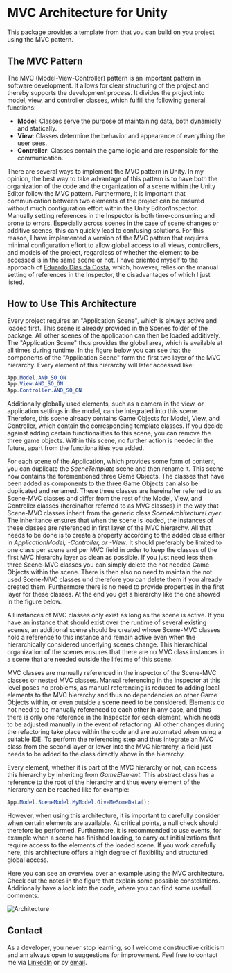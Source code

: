 # MVC Architecture for Unity
This package provides a template from that you can build on you project using the MVC pattern.

## The MVC Pattern
The MVC (Model-View-Controller) pattern is an important pattern in software development. It allows for clear structuring of the project and thereby supports the development process. It divides the project into model, view, and controller classes, which fulfill the following general functions:

- **Model**: Classes serve the purpose of maintaining data, both dynamiclly and statically.
- **View**: Classes determine the behavior and appearance of everything the user sees.
- **Controller**: Classes contain the game logic and are responsible for the communication.

There are several ways to implement the MVC pattern in Unity. In my opinion, the best way to take advantage of this pattern is to have both the organization of the code and the organization of a scene within the Unity Editor follow the MVC pattern. Furthermore, it is important that communication between two elements of the project can be ensured without much configuration effort within the Unity Editor/Inspector. Manually setting references in the Inspector is both time-consuming and prone to errors. Especially across scenes in the case of scene changes or additive scenes, this can quickly lead to confusing solutions. For this reason, I have implemented a version of the MVC pattern that requires minimal configuration effort to allow global access to all views, controllers, and models of the project, regardless of whether the element to be accessed is in the same scene or not. I have oriented myself to the approach of [Eduardo Dias da Costa](https://www.toptal.com/unity-unity3d/unity-with-mvc-how-to-level-up-your-game-development), which, however, relies on the manual setting of references in the Inspector, the disadvantages of which I just listed.

## How to Use This Architecture
Every project requires an "Application Scene", which is always active and loaded first. This scene is already provided in the Scenes folder of the package. All other scenes of the application can then be loaded additively. The "Application Scene" thus provides the global area, which is available at all times during runtime. In the figure below you can see that the components of the "Application Scene" form the first two layer of the MVC hierarchy. Every element of this hierarchy will later accessed like:
```C#
App.Model.AND_SO_ON
App.View.AND_SO_ON
App.Controller.AND_SO_ON
```
Additionally globally used elements, such as a camera in the view, or application settings in the model, can be integrated into this scene. Therefore, this scene already contains Game Objects for Model, View, and Controller, which contain the corresponding template classes. If you decide against adding certain functionalities to this scene, you can remove the three game objects. Within this scene, no further action is needed in the future, apart from the functionalities you added.

For each scene of the Application, which provides some form of content, you can duplicate the *SceneTemplate* scene and then rename it. This scene now contains the forementioned three Game Objects. The classes that have been added as components to the three Game Objects can also be duplicated and renamed. These three classes are hereinafter referred to as Scene-MVC classes and differ from the rest of the Model, View, and Controller classes (hereinafter referred to as MVC classes) in the way that Scene-MVC classes inherit from the generic class *SceneArchitectureLayer*. The inheritance ensures that when the scene is loaded, the instances of these classes are referenced in first layer of the MVC hierarchy. All that needs to be done is to create a property according to the added class either in *ApplicationModel, -Controller, or -View*. It should preferably be limited to one class per scene and per MVC field in order to keep the classes of the first MVC hierarchy layer as clean as possible. If you just need less then three Scene-MVC classes you can simply delete the not needed Game Objects within the scene. There is then also no need to maintain the not used Scene-MVC classes und therefore you can delete them if you already created them. Furthermore there is no need to provide properties in the first layer for these classes. At the end you get a hierarchy like the one showed in the figure below.

All instances of MVC classes only exist as long as the scene is active. If you have an instance that should exist over the runtime of several existing scenes, an additional scene should be created whose Scene-MVC classes hold a reference to this instance and remain active even when the hierarchically considered underlying scenes change. This hierarchical organization of the scenes ensures that there are no MVC class instances in a scene that are needed outside the lifetime of this scene.

MVC classes are manually referenced in the inspector of the Scene-MVC classes or nested MVC classes. Manual referencing in the inspector at this level poses no problems, as manual referencing is reduced to adding local elements to the MVC hierarchy and thus no dependencies on other Game Objects within, or even outside a scene need to be considered. Elements do not need to be manually referenced to each other in any case, and thus there is only one reference in the Inspector for each element, which needs to be adjusted manually in the event of refactoring. All other changes during the refactoring take place within the code and are automated when using a suitable IDE. To perform the referencing step and thus integrate an MVC class from the second layer or lower into the MVC hierarchy, a field just needs to be added to the class directly above in the hierarchy.

Every element, whether it is part of the MVC hierarchy or not, can access this hierarchy by inheriting from *GameElement*. This abstract class has a reference to the root of the hierarchy and thus every element of the hierarchy can be reached like for example:

```C#
App.Model.SceneModel.MyModel.GiveMeSomeData();
```

However, when using this architecture, it is important to carefully consider when certain elements are available. At critical points, a null check should therefore be performed. Furthermore, it is recommended to use events, for example when a scene has finished loading, to carry out initializations that require access to the elements of the loaded scene. If you work carefully here, this architecture offers a high degree of flexibility and structured global access.

Here you can see an overview over an example using the MVC architecture. Check out the notes in the figure that explain some possible constelations. Additionally have a look into the code, where you can find some usefull comments.

![Architecture](https://github.com/19Chris98H/MVC_Architecture/assets/63323099/8bde7ff1-c022-4cee-863c-0d1a2899884a)

## Contact
As a developer, you never stop learning, so I welcome constructive criticism and am always open to suggestions for improvement. Feel free to contact me via [LinkedIn](https://www.linkedin.com/in/christian-h%C3%B6rath-0ba068201/) or by [email](mailto:hoerath.christian@gmail.com).
